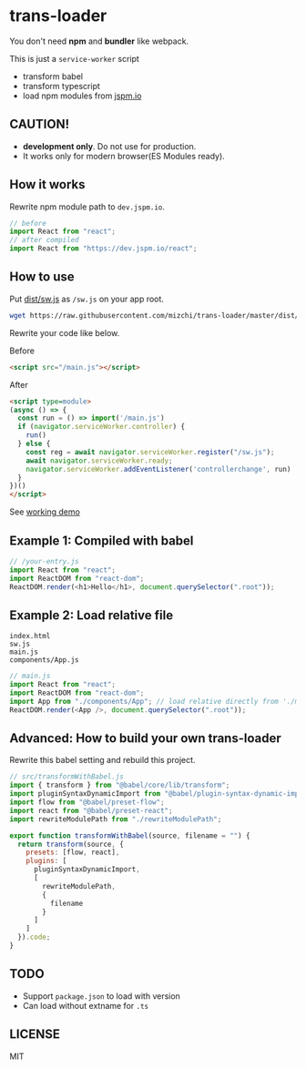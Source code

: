 # trans-loader

You don't need **npm** and **bundler** like webpack.

This is just a `service-worker` script

- transform babel
- transform typescript
- load npm modules from [jspm.io](https://jspm.io)

## CAUTION!

- **development only**. Do not use for production.
- It works only for modern browser(ES Modules ready).

## How it works

Rewrite npm module path to `dev.jspm.io`.

```js
// before
import React from "react";
// after compiled
import React from "https://dev.jspm.io/react";
```

## How to use

Put [dist/sw.js](/dist/sw.js) as `/sw.js` on your app root.

```sh
wget https://raw.githubusercontent.com/mizchi/trans-loader/master/dist/sw.js
```

Rewrite your code like below.

Before

```html
<script src="/main.js"></script>
```

After

```html
<script type=module>
(async () => {
  const run = () => import('/main.js')
  if (navigator.serviceWorker.controller) {
    run()
  } else {
    const reg = await navigator.serviceWorker.register("/sw.js");
    await navigator.serviceWorker.ready;
    navigator.serviceWorker.addEventListener('controllerchange', run)
  }
})()
</script>
```

See [working demo](/demo)

## Example 1: Compiled with babel

```js
// /your-entry.js
import React from "react";
import ReactDOM from "react-dom";
ReactDOM.render(<h1>Hello</h1>, document.querySelector(".root"));
```

## Example 2: Load relative file

```
index.html
sw.js
main.js
components/App.js
```

```js
// main.js
import React from "react";
import ReactDOM from "react-dom";
import App from "./components/App"; // load relative directly from './main.js'
ReactDOM.render(<App />, document.querySelector(".root"));
```

## Advanced: How to build your own trans-loader

Rewrite this babel setting and rebuild this project.

```js
// src/transformWithBabel.js
import { transform } from "@babel/core/lib/transform";
import pluginSyntaxDynamicImport from "@babel/plugin-syntax-dynamic-import";
import flow from "@babel/preset-flow";
import react from "@babel/preset-react";
import rewriteModulePath from "./rewriteModulePath";

export function transformWithBabel(source, filename = "") {
  return transform(source, {
    presets: [flow, react],
    plugins: [
      pluginSyntaxDynamicImport,
      [
        rewriteModulePath,
        {
          filename
        }
      ]
    ]
  }).code;
}
```

## TODO

- Support `package.json` to load with version
- Can load without extname for `.ts`

## LICENSE

MIT
